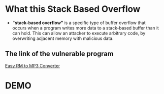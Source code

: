 # What this Stack Based Overflow
* **"stack-based overflow"** is a specific type of buffer overflow that occurs when a program writes more data to a stack-based buffer than it can hold. This can allow an attacker to execute arbitrary code, by overwriting adjacent memory with malicious data.
## The link of the vulnerable program
[Easy RM to MP3 Converter](https://www.exploit-db.com/apps/707414955696c57b71c7f160c720bed5-EasyRMtoMP3Converter.exe)
# DEMO
